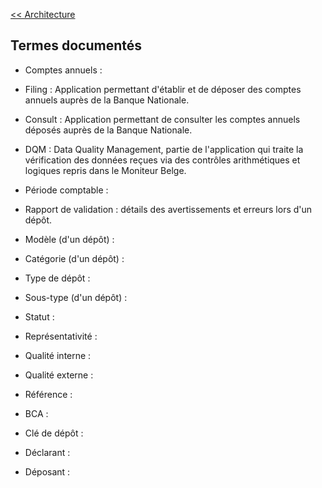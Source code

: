 [<< Architecture](6-0-architecture.md)


## Termes documentés ##

- Comptes annuels : 

- Filing : Application permettant d'établir et de déposer des comptes annuels auprès de la Banque Nationale.

- Consult : Application permettant de consulter les comptes annuels déposés auprès de la Banque Nationale.

- DQM : Data Quality Management, partie de l'application qui traite la vérification des données reçues via des contrôles arithmétiques et logiques repris dans le Moniteur Belge.

- Période comptable : 

- Rapport de validation : détails des avertissements et erreurs lors d'un dépôt. 

- Modèle (d'un dépôt) : 

- Catégorie (d'un dépôt) : 

- Type de dépôt : 

- Sous-type (d'un dépôt) : 

- Statut : 

- Représentativité : 

- Qualité interne : 

- Qualité externe : 

- Référence : 

- BCA : 

- Clé de dépôt : 

- Déclarant : 

- Déposant : 







